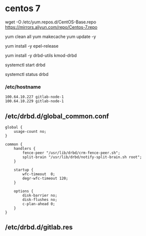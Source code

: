 # centos 7 

wget -O /etc/yum.repos.d/CentOS-Base.repo https://mirrors.aliyun.com/repo/Centos-7.repo

yum clean all
yum makecache
yum update -y

yum install -y epel-release

yum install -y drbd-utils kmod-drbd

systemctl start drbd

systemctl status drbd
### /etc/hostname
```
100.64.10.227 gitlab-node-1
100.64.10.229 gitlab-node-1
```

## /etc/drbd.d/global_common.conf
```
global {
    usage-count no;
}

common {
    handlers {
        fence-peer "/usr/lib/drbd/crm-fence-peer.sh";
        split-brain "/usr/lib/drbd/notify-split-brain.sh root";
    }

    startup {
        wfc-timeout  0;
        degr-wfc-timeout 120;
    }

    options {
        disk-barrier no;
        disk-flushes no;
        c-plan-ahead 0;
    }
}
```

## /etc/drbd.d/gitlab.res
